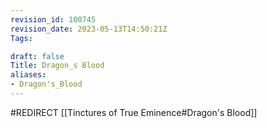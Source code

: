```yaml
---
revision_id: 100745
revision_date: 2023-05-13T14:50:21Z
Tags:

draft: false
Title: Dragon_s Blood
aliases:
- Dragon's_Blood
---
```

#REDIRECT [[Tinctures of True Eminence#Dragon's Blood]]